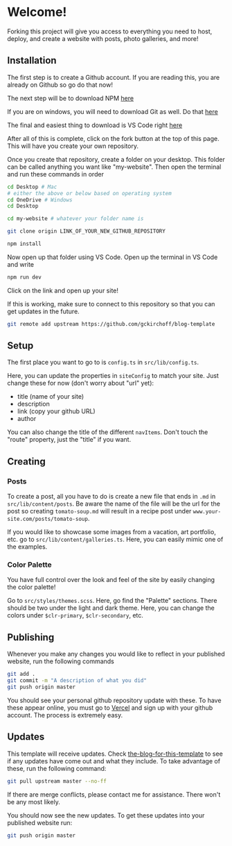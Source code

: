 # Welcome!

Forking this project will give you access to everything you need to host, deploy, and create a website with posts, photo galleries, and more!

## Installation

The first step is to create a Github account. If you are reading this, you are already on Github so go do that now!

The next step will be to download NPM [here](https://nodejs.org/en/download)

If you are on windows, you will need to download Git as well. Do that [here](https://git-scm.com/download/win)

The final and easiest thing to download is VS Code right [here](https://code.visualstudio.com/)

After all of this is complete, click on the fork button at the top of this page. This will have you create your own repository.

Once you create that repository, create a folder on your desktop. This folder can be called anything you want like "my-website". Then open the terminal and run these commands in order

```bash
cd Desktop # Mac
# either the above or below based on operating system
cd OneDrive # Windows
cd Desktop

cd my-website # whatever your folder name is

git clone origin LINK_OF_YOUR_NEW_GITHUB_REPOSITORY

npm install
```

Now open up that folder using VS Code. Open up the terminal in VS Code and write

```bash
npm run dev
```

Click on the link and open up your site!

If this is working, make sure to connect to this repository so that you can get updates in the future.

```bash
git remote add upstream https://github.com/gckirchoff/blog-template
```

## Setup

The first place you want to go to is `config.ts` in `src/lib/config.ts`.

Here, you can update the properties in `siteConfig` to match your site.
Just change these for now (don't worry about "url" yet):

- title (name of your site)
- description
- link (copy your github URL)
- author

You can also change the title of the different `navItems`. Don't touch the "route" property, just the "title" if you want.

## Creating

### Posts

To create a post, all you have to do is create a new file that ends in `.md` in `src/lib/content/posts`. Be aware the name of the file will be the url for the post so creating `tomato-soup.md` will result in a recipe post under `www.your-site.com/posts/tomato-soup`.

If you would like to showcase some images from a vacation, art portfolio, etc. go to `src/lib/content/galleries.ts`. Here, you can easily mimic one of the examples.

### Color Palette

You have full control over the look and feel of the site by easily changing the color palette!

Go to `src/styles/themes.scss`. Here, go find the "Palette" sections. There should be two under the light and dark theme. Here, you can change the colors under `$clr-primary`, `$clr-secondary`, etc.

## Publishing

Whenever you make any changes you would like to reflect in your published website, run the following commands

```bash
git add .
git commit -m "A description of what you did"
git push origin master
```

You should see your personal github repository update with these. To have these appear online, you must go to [Vercel](https://vercel.com/dashboard) and sign up with your github account. The process is extremely easy.

## Updates

This template will receive updates. Check [the-blog-for-this-template](https://your-blog-template.vercel.app/) to see if any updates have come out and what they include. To take advantage of these, run the following command:

```bash
git pull upstream master --no-ff
```

If there are merge conflicts, please contact me for assistance. There won't be any most likely.

You should now see the new updates. To get these updates into your published website run:

```bash
git push origin master
```
